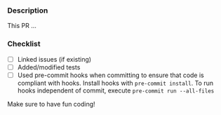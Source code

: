 ### Description

This PR ...

### Checklist

- [ ] Linked issues (if existing)
- [ ] Added/modified tests
- [ ] Used pre-commit hooks when committing to ensure that code is compliant with hooks. Install hooks with `pre-commit install`.
      To run hooks independent of commit, execute `pre-commit run --all-files`

Make sure to have fun coding!

